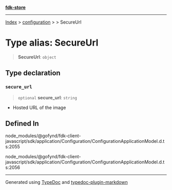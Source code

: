 [**fdk-store**](../../../README.md)
***

[Index](../../../API.md) > [configuration](../../README.md) > [<internal>](../README.md) > SecureUrl

# Type alias: SecureUrl

> **SecureUrl**: `object`

## Type declaration

### `secure_url`

> `optional` **secure\_url**: `string`

- Hosted URL of the image

## Defined In

node\_modules/@gofynd/fdk-client-javascript/sdk/application/Configuration/ConfigurationApplicationModel.d.ts:2055

node\_modules/@gofynd/fdk-client-javascript/sdk/application/Configuration/ConfigurationApplicationModel.d.ts:2056

***
Generated using [TypeDoc](https://typedoc.org/) and [typedoc-plugin-markdown](https://www.npmjs.com/package/typedoc-plugin-markdown)
